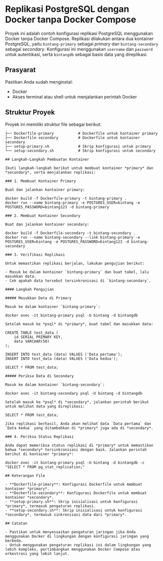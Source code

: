 # Replikasi PostgreSQL dengan Docker tanpa Docker Compose

Proyek ini adalah contoh konfigurasi replikasi PostgreSQL menggunakan Docker tanpa Docker Compose. Replikasi dilakukan antara dua kontainer PostgreSQL, yaitu `bintang-primary` sebagai *primary* dan `bintang-secondary` sebagai *secondary*. Konfigurasi ini menggunakan `username` dan `password` untuk autentikasi, serta `bintangdb` sebagai basis data yang direplikasi.

## Prasyarat

Pastikan Anda sudah menginstal:
- Docker
- Akses terminal atau shell untuk menjalankan perintah Docker

## Struktur Proyek

Proyek ini memiliki struktur file sebagai berikut:

```plaintext
├── Dockerfile-primary           # Dockerfile untuk kontainer primary
├── Dockerfile-secondary         # Dockerfile untuk kontainer secondary
├── setup-primary.sh             # Skrip konfigurasi untuk primary
└── setup-secondary.sh           # Skrip konfigurasi untuk secondary

## Langkah-Langkah Pembuatan Kontainer

Ikuti langkah-langkah berikut untuk membuat kontainer *primary* dan *secondary*, serta menjalankan replikasi:

### 1. Membuat Kontainer Primary

Buat dan jalankan kontainer primary:

docker build -f Dockerfile-primary -t bintang-primary .
docker run --name bintang-primary -e POSTGRES_USER=bintang -e POSTGRES_PASSWORD=bintang123 -d bintang-primary

### 2. Membuat Kontainer Secondary

Buat dan jalankan kontainer secondary:

docker build -f Dockerfile-secondary -t bintang-secondary .
docker run --name bintang-secondary --link bintang-primary -e POSTGRES_USER=bintang -e POSTGRES_PASSWORD=bintang123 -d bintang-secondary

### 3. Verifikasi Replikasi

Untuk memastikan replikasi berjalan, lakukan pengujian berikut:

- Masuk ke dalam kontainer `bintang-primary` dan buat tabel, lalu masukkan data.
- Cek apakah data tersebut tersinkronisasi di `bintang-secondary`.

#### Langkah Pengujian

##### Masukkan Data di Primary

Masuk ke dalam kontainer `bintang-primary`:

docker exec -it bintang-primary psql -U bintang -d bintangdb

Setelah masuk ke *psql* di *primary*, buat tabel dan masukkan data:

CREATE TABLE test_data (
    id SERIAL PRIMARY KEY,
    data VARCHAR(50)
);

INSERT INTO test_data (data) VALUES ('Data pertama');
INSERT INTO test_data (data) VALUES ('Data kedua');

SELECT * FROM test_data;

##### Periksa Data di Secondary

Masuk ke dalam kontainer `bintang-secondary`:

docker exec -it bintang-secondary psql -U bintang -d bintangdb

Setelah masuk ke *psql* di *secondary*, jalankan perintah berikut untuk melihat data yang direplikasi:

SELECT * FROM test_data;

Jika replikasi berhasil, Anda akan melihat data `Data pertama` dan `Data kedua` yang ditambahkan di *primary* juga ada di *secondary*.

### 4. Periksa Status Replikasi

Anda dapat memeriksa status replikasi di *primary* untuk memastikan bahwa *secondary* tersinkronisasi dengan baik. Jalankan perintah berikut di kontainer *primary*:

docker exec -it bintang-primary psql -U bintang -d bintangdb -c "SELECT * FROM pg_stat_replication;"

## Keterangan File

- **Dockerfile-primary**: Konfigurasi Dockerfile untuk membuat kontainer *primary*.
- **Dockerfile-secondary**: Konfigurasi Dockerfile untuk membuat kontainer *secondary*.
- **setup-primary.sh**: Skrip inisialisasi untuk konfigurasi *primary*, termasuk pengaturan replikasi.
- **setup-secondary.sh**: Skrip inisialisasi untuk konfigurasi *secondary*, termasuk sinkronisasi data dari *primary*.

## Catatan

- Pastikan untuk menyesuaikan pengaturan jaringan jika Anda menggunakan Docker di lingkungan dengan konfigurasi jaringan yang berbeda.
- Untuk menggunakan pengaturan replikasi ini dalam lingkungan yang lebih kompleks, pertimbangkan menggunakan Docker Compose atau orkestrasi yang lebih lanjut.
